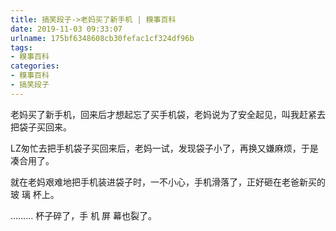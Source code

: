 ```yaml
---
title: 搞笑段子->老妈买了新手机 | 糗事百科
date: 2019-11-03 09:33:07
urlname: 175bf6348608cb30fefac1cf324df96b
tags: 
- 糗事百科
categories:
- 糗事百科
- 搞笑段子
---
```

老妈买了新手机，回来后才想起忘了买手机袋，老妈说为了安全起见，叫我赶紧去把袋子买回来。

LZ匆忙去把手机袋子买回来后，老妈一试，发现袋子小了，再换又嫌麻烦，于是凑合用了。

就在老妈艰难地把手机装进袋子时，一不小心，手机滑落了，正好砸在老爸新买的玻 璃 杯上。

……… 杯子碎了，手 机 屏 幕也裂了。


